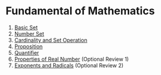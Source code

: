 # Fundamental of Mathematics 
1. [Basic Set](Basic%20Set.ipynb)
2. [Number Set](Number%20Set.ipynb)
3. [Cardinality and Set Operation](Cardinality%20and%20Set%20Operation.ipynb)
3. [Proposition](Proposition.ipynb)
4. [Quantifier](Quantifier.ipynb)
4. [Properties of Real Number](Properties%20of%20Real%20Number.ipynb) (Optional Review 1)
5. [Exponents and Radicals](Exponents%20and%20Radicals.ipynb) (Optional Review 2)